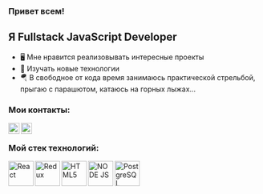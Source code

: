 ### Привет всем! 

## Я Fullstack JavaScript Developer
- 🖥️ Мне нравится реализовывать интересные проекты
- 📖 Изучать новые технологии
- 🪂 В свободное от кода время занимаюсь практической стрельбой,
  прыгаю с парашютом, катаюсь на горных лыжах...

### Мои контакты:

[<img align="left" alt="Telegram" width="22px" src="https://upload.wikimedia.org/wikipedia/commons/thumb/8/82/Telegram_logo.svg/2048px-Telegram_logo.svg.png">][telegram]
[<img align="left" alt="Linkedin" width="22px" src="https://upload.wikimedia.org/wikipedia/commons/thumb/8/81/LinkedIn_icon.svg/2048px-LinkedIn_icon.svg.png">][linkedin]

<br/>

### Мой стек технологий:

<img align="left" alt="React" width="50px" src="https://cdn.freebiesupply.com/logos/thumbs/2x/react-1-logo.png">
<img align="left" alt="Redux" width="50px" src="https://banner2.cleanpng.com/20180511/zie/kisspng-redux-react-javascript-vue-js-single-page-applicat-5af5cde3d3a5e8.2671715915260584678669.jpg>
<img align="left" alt="CSS3" width="50px" src="https://e7.pngegg.com/pngimages/893/87/png-clipart-web-development-html-cascading-style-sheets-css3-bootstrap-minimalist-resume-blue-angle-thumbnail.png">
<img align="left" alt="HTML5" width="50px" src="https://www.citypng.com/public/uploads/preview/html5-logo-icon-3d-hd-png-11664330368ddgc1rombr.png">
<img align="left" alt="NODE JS" width="50px" src="https://img2.freepng.ru/20180425/jrw/kisspng-node-js-javascript-web-application-express-js-comp-5ae0f84e2a4242.1423638015246930701731.jpg">
<img align="left" alt="PostgreSQL" width="50px" src="https://w7.pngwing.com/pngs/358/849/png-transparent-postgresql-database-logo-database-symbol-blue-text-logo-thumbnail.png">

<br/>
<br/>

[telegram]:https://t.me/FreeLifeWeb
[linkedin]:https://www.linkedin.com/in/anton-uvarov-8a61b125b/
